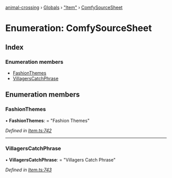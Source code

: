 [animal-crossing](../README.md) › [Globals](../globals.md) › ["Item"](../modules/_item_.md) › [ComfySourceSheet](_item_.comfysourcesheet.md)

# Enumeration: ComfySourceSheet

## Index

### Enumeration members

* [FashionThemes](_item_.comfysourcesheet.md#fashionthemes)
* [VillagersCatchPhrase](_item_.comfysourcesheet.md#villagerscatchphrase)

## Enumeration members

###  FashionThemes

• **FashionThemes**: = "Fashion Themes"

*Defined in [Item.ts:742](https://github.com/Norviah/animal-crossing/blob/37a256e/module/types/Item.ts#L742)*

___

###  VillagersCatchPhrase

• **VillagersCatchPhrase**: = "Villagers Catch Phrase"

*Defined in [Item.ts:743](https://github.com/Norviah/animal-crossing/blob/37a256e/module/types/Item.ts#L743)*
